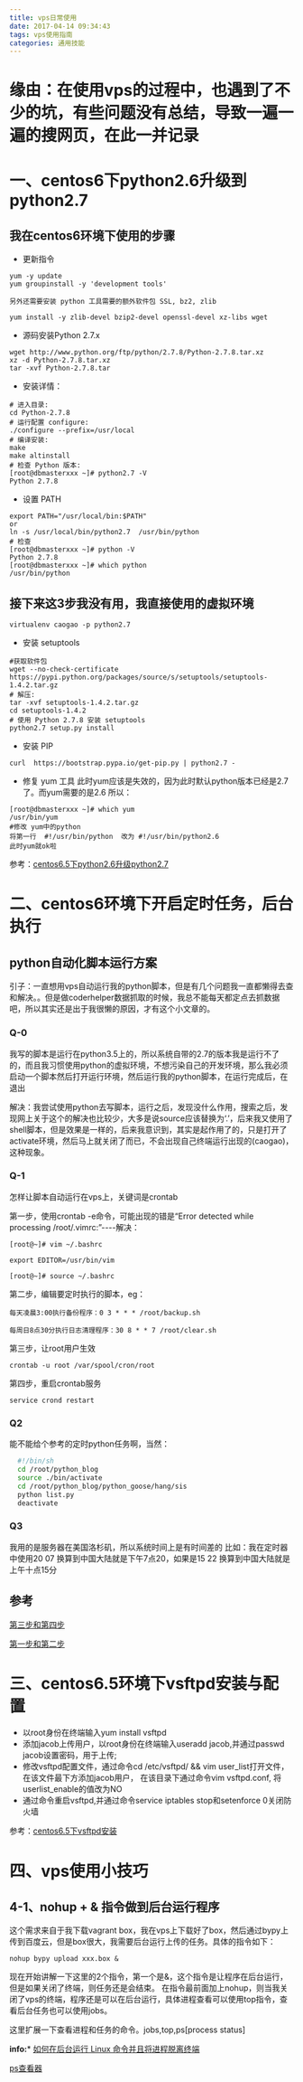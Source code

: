 ```yaml
---
title: vps日常使用
date: 2017-04-14 09:34:43
tags: vps使用指南
categories: 通用技能
---
```


# 缘由：在使用vps的过程中，也遇到了不少的坑，有些问题没有总结，导致一遍一遍的搜网页，在此一并记录

<!--more-->

# 一、centos6下python2.6升级到python2.7
## 我在centos6环境下使用的步骤
* 更新指令
```
yum -y update
yum groupinstall -y 'development tools'
```
	另外还需要安装 python 工具需要的额外软件包 SSL, bz2, zlib
```
yum install -y zlib-devel bzip2-devel openssl-devel xz-libs wget
```

* 源码安装Python 2.7.x
```
wget http://www.python.org/ftp/python/2.7.8/Python-2.7.8.tar.xz
xz -d Python-2.7.8.tar.xz
tar -xvf Python-2.7.8.tar
```

* 安装详情：
```
# 进入目录:
cd Python-2.7.8
# 运行配置 configure:
./configure --prefix=/usr/local
# 编译安装:
make
make altinstall
# 检查 Python 版本:
[root@dbmasterxxx ~]# python2.7 -V
Python 2.7.8
```

* 设置 PATH
```
export PATH="/usr/local/bin:$PATH"
or 
ln -s /usr/local/bin/python2.7  /usr/bin/python
# 检查
[root@dbmasterxxx ~]# python -V
Python 2.7.8
[root@dbmasterxxx ~]# which python 
/usr/bin/python
```

## 接下来这3步我没有用，我直接使用的虚拟环境
```
virtualenv caogao -p python2.7
```

* 安装 setuptools
```
#获取软件包
wget --no-check-certificate https://pypi.python.org/packages/source/s/setuptools/setuptools-1.4.2.tar.gz
# 解压:
tar -xvf setuptools-1.4.2.tar.gz
cd setuptools-1.4.2
# 使用 Python 2.7.8 安装 setuptools
python2.7 setup.py install
```

* 安装 PIP
```
curl  https://bootstrap.pypa.io/get-pip.py | python2.7 -
```

* 修复 yum 工具
此时yum应该是失效的，因为此时默认python版本已经是2.7了。而yum需要的是2.6 所以：
```
[root@dbmasterxxx ~]# which yum 
/usr/bin/yum
#修改 yum中的python 
将第一行  #!/usr/bin/python  改为 #!/usr/bin/python2.6
此时yum就ok啦
```

参考：[centos6.5下python2.6升级python2.7](https://ruiaylin.github.io/2014/12/12/python%20update/)

# 二、centos6环境下开启定时任务，后台执行
## python自动化脚本运行方案

引子：一直想用vps自动运行我的python脚本，但是有几个问题我一直都懒得去查和解决。。但是做coderhelper数据抓取的时候，我总不能每天都定点去抓数据吧，所以其实还是出于我很懒的原因，才有这个小文章的。

### Q-0
我写的脚本是运行在python3.5上的，所以系统自带的2.7的版本我是运行不了的，而且我习惯使用python的虚拟环境，不想污染自己的开发环境，那么我必须启动一个脚本然后打开运行环境，然后运行我的python脚本，在运行完成后，在退出

解决：我尝试使用python去写脚本，运行之后，发现没什么作用，搜索之后，发现网上关于这个的解决也比较少，大多是说source应该替换为‘.’，后来我又使用了shell脚本，但是效果是一样的，后来我意识到，其实是起作用了的，只是打开了activate环境，然后马上就关闭了而已，不会出现自己终端运行出现的(caogao)，这种现象。

### Q-1
怎样让脚本自动运行在vps上，关键词是crontab

第一步，使用crontab -e命令，可能出现的错是“Error detected while processing /root/.vimrc:”----解决：


```
[root@~]# vim ~/.bashrc
 
export EDITOR=/usr/bin/vim
  
[root@~]# source ~/.bashrc
```

第二步，编辑要定时执行的脚本，eg：


```
每天凌晨3:00执行备份程序：0 3 * * * /root/backup.sh

每周日8点30分执行日志清理程序：30 8 * * 7 /root/clear.sh

```

第三步，让root用户生效


```
crontab -u root /var/spool/cron/root
```

第四步，重启crontab服务


```
service crond restart

```

### Q2
能不能给个参考的定时python任务啊，当然：
```sh
  #!/bin/sh
  cd /root/python_blog
  source ./bin/activate
  cd /root/python_blog/python_goose/hang/sis
  python list.py
  deactivate
```

### Q3
我用的是服务器在美国洛杉矶，所以系统时间上是有时间差的
比如：我在定时器中使用20 07 换算到中国大陆就是下午7点20，如果是15 22 换算到中国大陆就是上午十点15分

## 参考
[第三步和第四步](http://blog.csdn.net/a1264716408/article/details/52523645)

[第一步和第二步](https://www.vpser.net/manage/crontab.html)


# 三、centos6.5环境下vsftpd安装与配置
* 以root身份在终端输入yum install vsftpd
* 添加jacob上传用户，以root身份在终端输入useradd jacob,并通过passwd jacob设置密码，用于上传;
* 修改vsftpd配置文件，通过命令cd /etc/vsftpd/ && vim user_list打开文件，在该文件最下方添加jacob用户， 在该目录下通过命令vim vsftpd.conf, 将userlist_enable的值改为NO
* 通过命令重启vsftpd,并通过命令service iptables stop和setenforce 0关闭防火墙

参考：[centos6.5下vsftpd安装](http://jingyan.baidu.com/article/636f38bb4923fbd6b8461016.html)

# 四、vps使用小技巧
## 4-1、nohup + & 指令做到后台运行程序
这个需求来自于我下载vagrant box，我在vps上下载好了box，然后通过bypy上传到百度云，但是box很大，我需要后台运行上传的任务。具体的指令如下：
```
nohup bypy upload xxx.box &
```

现在开始讲解一下这里的2个指令，第一个是&，这个指令是让程序在后台运行，但是如果关闭了终端，则任务还是会结束。
在指令最前面加上nohup，则当我关闭了vps的终端，程序还是可以在后台运行，具体进程查看可以使用top指令，查看后台任务也可以使用jobs。

这里扩展一下查看进程和任务的命令。jobs,top,ps[process status]

**info:***
[如何在后台运行 Linux 命令并且将进程脱离终端
](https://linux.cn/article-7918-1.html)

[ps查看器](http://linuxtools-rst.readthedocs.io/zh_CN/latest/tool/ps.html)